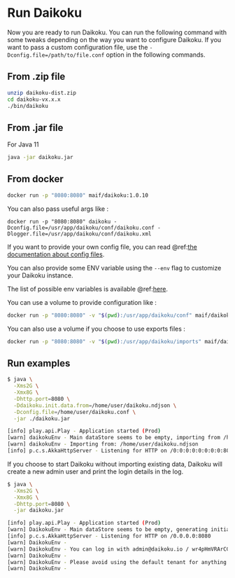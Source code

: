 # Run Daikoku

Now you are ready to run Daikoku. You can run the following command with some tweaks depending on the way you want to configure Daikoku. If you want to pass a custom configuration file, use the `-Dconfig.file=/path/to/file.conf` option in the following commands.

## From .zip file

```sh
unzip daikoku-dist.zip
cd daikoku-vx.x.x
./bin/daikoku
```

## From .jar file

For Java 11

```sh
java -jar daikoku.jar
```

## From docker

```sh
docker run -p "8080:8080" maif/daikoku:1.0.10
```

You can also pass useful args like :

```
docker run -p "8080:8080" daikoku -Dconfig.file=/usr/app/daikoku/conf/daikoku.conf -Dlogger.file=/usr/app/daikoku/conf/daikoku.xml
```

If you want to provide your own config file, you can read @ref:[the documentation about config files](../firstrun/configfile.md).

You can also provide some ENV variable using the `--env` flag to customize your Daikoku instance.

The list of possible env variables is available @ref:[here](../firstrun/env.md).

You can use a volume to provide configuration like :

```sh
docker run -p "8080:8080" -v "$(pwd):/usr/app/daikoku/conf" maif/daikoku:1.0.10
```

You can also use a volume if you choose to use exports files :

```sh
docker run -p "8080:8080" -v "$(pwd):/usr/app/daikoku/imports" maif/daikoku :1.0.10 -Ddaikoku.init.data.from=/usr/app/daikoku/imports/export.ndjson
```

## Run examples

```sh
$ java \
  -Xms2G \
  -Xmx8G \
  -Dhttp.port=8080 \
  -Ddaikoku.init.data.from=/home/user/daikoku.ndjson \
  -Dconfig.file=/home/user/daikoku.conf \
  -jar ./daikoku.jar

[info] play.api.Play - Application started (Prod)
[warn] daikokuEnv - Main dataStore seems to be empty, importing from /home/user/daikoku.conf ...
[warn] daikokuEnv - Importing from: /home/user/daikoku.ndjson
[info] p.c.s.AkkaHttpServer - Listening for HTTP on /0:0:0:0:0:0:0:0:8080
```

If you choose to start Daikoku without importing existing data, Daikoku will create a new admin user and print the login details in the log.

```sh
$ java \
  -Xms2G \
  -Xmx8G \
  -Dhttp.port=8080 \
  -jar daikoku.jar

[info] play.api.Play - Application started (Prod)
[warn] DaikokuEnv - Main dataStore seems to be empty, generating initial data ...
[info] p.c.s.AkkaHttpServer - Listening for HTTP on /0.0.0.0:8080
[warn] DaikokuEnv -
[warn] DaikokuEnv - You can log in with admin@daikoku.io / wr4pHmVRArCGhHoteMfwqV6UuvQh6J2z
[warn] DaikokuEnv -
[warn] DaikokuEnv - Please avoid using the default tenant for anything else than configuring Daikoku
[warn] DaikokuEnv -

```
